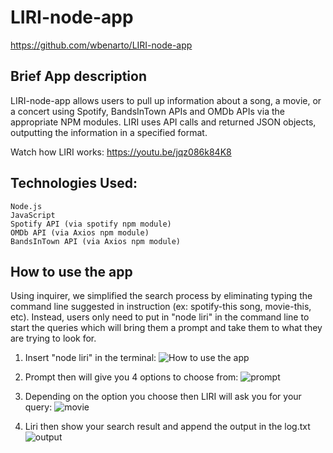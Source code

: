 # LIRI-node-app

https://github.com/wbenarto/LIRI-node-app

## Brief App description

LIRI-node-app allows users to pull up information about a song, a movie, or a concert using Spotify, BandsInTown APIs and OMDb APIs via the appropriate NPM modules. LIRI uses API calls and returned JSON objects, outputting the information in a specified format. 

Watch how LIRI works: https://youtu.be/jqz086k84K8

## Technologies Used:
    Node.js
    JavaScript
    Spotify API (via spotify npm module)
    OMDb API (via Axios npm module)
    BandsInTown API (via Axios npm module)

## How to use the app
 Using inquirer, we simplified the search process by eliminating typing the command line suggested in instruction (ex: spotify-this song, movie-this, etc). Instead, users only need to put in "node liri" in the command line to start the queries which will bring them a prompt and take them to what they are trying to look for.

1. Insert "node liri" in the terminal:
![How to use the app](https://i.imgur.com/fWk6KU8.png)

2. Prompt then will give you 4 options to choose from:
![prompt](https://i.imgur.com/FwrcSOd.png)

3. Depending on the option you choose then LIRI will ask you for your query: 
![movie](https://i.imgur.com/8YIgQ2a.png)

4. Liri then show your search result and append the output in the log.txt
![output](https://i.imgur.com/nuHR07x.png)






